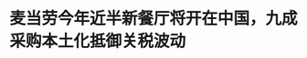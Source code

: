 <!DOCTYPE html>
<html lang="zh-CN">

<head>
    
<title>麦当劳今年近半新餐厅将开在中国，九成采购本土化抵御关税波动_腾讯新闻</title>
<meta name="keywords" content="麦当劳,麦当劳中国,中国,关税,中国市场,本土化,饭馆">
<meta name="description" content="麦当劳近日发布2025年第一季度业绩，在业绩会上，麦当劳全球首席财务官Ian Borden透露，一季度中国的业绩保持稳定，主要得益于外卖份额的提升、超值套餐的成功，以及鸡肉业务的强劲表现。中国市场一直是麦当劳的一块“大面包”。自从1990年进入中国内地市场以来，麦当劳已走过了35年。虽然已是中国西式快餐的头部玩家，但面...">
<meta name="author" content="腾讯网">
<meta name="copyright" content="Copyright 1998 - 2025 Tencent. All Rights Reserved">
<meta property="og:type" content="news" />

<meta property="og:title" content="麦当劳今年近半新餐厅将开在中国，九成采购本土化抵御关税波动_腾讯新闻" />
<meta property="og:description" content="麦当劳近日发布2025年第一季度业绩，在业绩会上，麦当劳全球首席财务官Ian Borden透露，一季度中国的业绩保持稳定，主要得益于外卖份额的提升、超值套餐的成功，以及鸡肉业务的强劲表现。中国市场一直是麦当劳的一块“大面包”。自从1990年进入中国内地市场以来，麦当劳已走过了35年。虽然已是中国西式快餐的头部玩家，但面..." />
<meta property="og:url" content="https://news.qq.com/rain/a/20250524A04OKC00" />
<meta property="og:image" content="https://inews.gtimg.com/news_ls/On5EuStWOEsGm2LeI4injBDgLbirlYVZqQKATMG3ubRz8AA_640330/0" />
<meta property="article:author" content="第一财经" />
<meta property="article:published_time" content="2025-05-24 14:34:11" />
<meta property="category" content="finance" />

<meta name="baidu-site-verification" content="jJeIJ5X7pP" />
    <meta charset="utf-8" />
<meta http-equiv="X-UA-Compatible" content="IE=Edge" />
<meta name="viewport" content="width=device-width, initial-scale=1, shrink-to-fit=no" />
<link rel="dns-prefetch" href="mat1.gtimg.com">
<link rel="dns-prefetch" href="i.news.qq.com">
<link rel="shortcut icon" href="https://mat1.gtimg.com/qqcdn/qqindex2021/favicon.ico">
<script nomodule="true" src="https://mat1.gtimg.com/qqcdn/qqindex2021/common-static/20240515201444/core3-37-1.min.js"></script>
<script>
  try {
    if (!window.IntersectionObserver) {
      var observerScript = document.createElement('script');
      observerScript.src = "https://mat1.gtimg.com/qqcdn/qqindex2021/common-static/20241024141058/intersection-observer-polyfill.js";
      document.head.appendChild(observerScript);
    }
  } catch (error) {}
</script>

<script>
  try {
    if (!Element.prototype.scrollTo) {
      var scrollScript = document.createElement('script');
      scrollScript.src = "https://mat1.gtimg.com/qqcdn/qqindex2021/common-static/20241025153001/scroll-behavior-polyfill.js";
      document.head.appendChild(scrollScript);
    }
  } catch (error) {}
</script>
<script>
  try {
    if ('scrollRestoration' in window.history) {
      window.history.scrollRestoration = 'manual';
    }
    window.isPcClient = Boolean(window.electron) && (
      window.navigator.userAgent.indexOf('pc-client') > 0 ||
      window.navigator.userAgent.indexOf('TencentNews') > 0
    );
  } catch {}
</script>
<script>
  try {
    if (window.isPcClient) {
      var bodyStyle = document.createElement('style');
      bodyStyle.innerText = 'body{ zoom: 0.95 }';
      document.head.appendChild(bodyStyle);
    }
  } catch {}
</script>
<script>
  window.DATA = {"url":"https://view.inews.qq.com/a/20250524A04OKC00","article_id":"20250524A04OKC00","article_type":"0","title":"麦当劳今年近半新餐厅将开在中国，九成采购本土化抵御关税波动","desc":"麦当劳近日发布2025年第一季度业绩，在业绩会上，麦当劳全球首席财务官Ian Borden透露，一季度中国的业绩保持稳定，主要得益于外卖份额的提升、超值套餐的成功，以及鸡肉业务的强劲表现。中国市场一直是麦当劳的一块“大面包”。自从1990年进入中国内地市场以来，麦当劳已走过了35年。虽然已是中国西式快餐的头部玩家，但面...","iNewsRecommendLevel":1,"abstract":"麦当劳近日发布2025年第一季度业绩，在业绩会上，麦当劳全球首席财务官Ian Borden透露，一季度中国的业绩保持稳定，主要得益于外卖份额的提升、超值套餐的成功，以及鸡肉业务的强劲表现。中国市场一直是麦当劳的一块“大面包”。自从1990年进入中国内地市场以来，麦当劳已走过了35年。虽然已是中国西式快餐的头部玩家，但面...","catalog1":"finance","ad_channel_sign":"finance","introduction":"","media":"第一财经","media_id":"5178949","pubtime":"2025-05-24 14:34:11","comment_id":"8414505195","political":0,"cmsId":"20250524A04OKC00","cms_id":"20250524A04OKC00","closeAllAd":0,"closeAllFavorite":false,"originContent":{"directory":{"ai_list":null,"enable":2,"list":null},"text":"\u003cdiv class=\"rich_media_content\"\u003e\u003c!--NO_AD_ERROR_2--\u003e\u003cp\u003e\u003c!--SECURE_LINK_BEGIN_0--\u003e麦当劳\u003c!--SECURE_LINK_END_0--\u003e近日发布2025年第一季度业绩，在业绩会上，麦当劳全球首席财务官Ian Borden透露，一季度中国的业绩保持稳定，主要得益于外卖份额的提升、超值套餐的成功，以及鸡肉业务的强劲表现。\u003c!--NO_AD_0--\u003e\u003c!--EOP_0--\u003e\u003c/p\u003e\u003c!--PARAGRAPH_0--\u003e\u003cp\u003e中国市场一直是麦当劳的一块“大面包”。自从1990年进入中国内地市场以来，麦当劳已走过了35年。虽然已是中国西式快餐的头部玩家，但面对强劲的竞争对手们，麦当劳为了在中国市场持续保持优势，也不容易。\u003c!--NO_AD_1--\u003e\u003c!--EOP_1--\u003e\u003c/p\u003e\u003c!--PARAGRAPH_1--\u003e\u003cp\u003e“金拱门”时代之前，麦当劳更多聚焦于一二线城市的市场开发，而现在，大概50%的麦当劳餐厅分布在三四五线城市。\u003c/p\u003e\u003cp\u003e2017年，中信入主麦当劳中国，麦当劳正式进入“金拱门时代”，成为一家由中信资本联合体实际控股的本土企业。\u003c/p\u003e\u003cp\u003e因此，面对前段时间的“\u003c!--VERTICAL_CARD_BEGIN_0--\u003e对等关税\u003c!--VERTICAL_CARD_END_0--\u003e”事件，麦当劳中国的生意并没有受到重大影响。\u003c/p\u003e\u003cp\u003e“我们中国市场90%以上原材料实现本土采购，鸡肉、土豆等核心原材料，是在中国本地完成生产、加工、采购的。” 谈及“对等关税”事件，麦当劳中国首席影响官顾磊告诉第一财经记者。\u003c/p\u003e\u003cp\u003e面对越来越追求“质价比”的中国消费者，近年来麦当劳推出了不少高性价比的活动。2025年，麦当劳中国正式开启“超值年“计划，通过大堡口福、随心配1+1、会员奖励计划和麦金卡四大超值项目，带来全年不间断的“麦”超所值体验。\u003c!--NO_AD_2--\u003e\u003c!--EOP_2--\u003e\u003c/p\u003e\u003c!--PARAGRAPH_2--\u003e\u003cp\u003e“我们看到在理性消费的趋势下，中国餐饮市场已经进入‘质价比时代’，而非单纯地追求‘性价比’。去年年底，我们通过逾40,000份问卷分析挖掘年轻人餐饮消费的趋势，发布了《年轻人餐饮消费五大趋势》，发现年轻消费者并非单纯追求价格低廉，而是更倾向于为高品质、高体验的产品支付合理价格。”顾磊说。\u003c!--NO_AD_3--\u003e\u003c!--EOP_3--\u003e\u003c/p\u003e\u003c!--PARAGRAPH_3--\u003e\u003cp\u003e未来麦当劳还会在中国持续下沉。据了解，2025年，麦当劳有将近一半的新餐厅将开在中国。\u003c/p\u003e\u003cp\u003e麦当劳高管曾在财报电话会上表示：“在全球范围内，我们今年计划将开设约2200家餐厅，其中约四分之一开设在美国和国际运营市场部门，国际特许市场部门将开设1600多家，其中中国约1000家。”麦当劳会在今年不断拓展新的商圈，在部分重点城市增加门店密度。目前麦当劳中国已经有超过7000家餐厅。同时，通过餐厅模式创新营造多元场景，提升消费便利，如得来速餐厅、智能取餐柜、亲子餐厅、麦咖啡小黄车等。\u003c!--NO_AD_4--\u003e\u003c!--EOP_4--\u003e\u003c/p\u003e\u003c!--PARAGRAPH_4--\u003e\u003csection data-exeditor-arbitrary-box=\"wrap\"\u003e\u003cp\u003e(本文来自第一财经)\u003c/p\u003e\u003c/section\u003e\u003cdiv powered-by=\"qqnews_ex-editor\"\u003e\u003c/div\u003e\u003cstyle\u003e.rich_media_content{--news-tabel-th-night-color: #444444;--news-font-day-color: #333;--news-font-night-color: #d9d9d9;--news-bottom-distance: 22px}.rich_media_content p:not([data-exeditor-arbitrary-box=image-box]){letter-spacing:.5px;line-height:30px;margin-bottom:var(--news-bottom-distance);word-wrap:break-word}.rich_media_content{color:var(--news-font-day-color);font-size:18px}@media(prefers-color-scheme:dark){body:not([data-weui-theme=light]):not([dark-mode-disable=true]) .rich_media_content p:not([data-exeditor-arbitrary-box=image-box]){letter-spacing:.5px;line-height:30px;margin-bottom:var(--news-bottom-distance);word-wrap:break-word}body:not([data-weui-theme=light]):not([dark-mode-disable=true]) .rich_media_content{color:var(--news-font-night-color)}}.data_color_scheme_dark .rich_media_content p:not([data-exeditor-arbitrary-box=image-box]){letter-spacing:.5px;line-height:30px;margin-bottom:var(--news-bottom-distance);word-wrap:break-word}.data_color_scheme_dark .rich_media_content{color:var(--news-font-night-color)}.data_color_scheme_dark .rich_media_content{font-size:18px}.rich_media_content p[data-exeditor-arbitrary-box=image-box]{margin-bottom:11px}.rich_media_content\u003ediv:not(.qnt-video),.rich_media_content\u003esection{margin-bottom:var(--news-bottom-distance)}.rich_media_content hr{margin-bottom:var(--news-bottom-distance)}.rich_media_content .link_list{margin:0;margin-top:20px;min-height:0!important}.rich_media_content blockquote{background:#f9f9f9;border-left:6px solid #ccc;margin:1.5em 10px;padding:.5em 10px}.rich_media_content blockquote p{margin-bottom:0!important}.data_color_scheme_dark .rich_media_content blockquote{background:#323232}@media(prefers-color-scheme:dark){body:not([data-weui-theme=light]):not([dark-mode-disable=true]) .rich_media_content blockquote{background:#323232}}.rich_media_content ol[data-ex-list]{--ol-start: 1;--ol-list-style-type: decimal;list-style-type:none;counter-reset:olCounter calc(var(--ol-start,1) - 1);position:relative}.rich_media_content ol[data-ex-list]\u003eli\u003e:first-child::before{content:counter(olCounter,var(--ol-list-style-type)) '. ';counter-increment:olCounter;font-variant-numeric:tabular-nums;display:inline-block}.rich_media_content ul[data-ex-list]{--ul-list-style-type: circle;list-style-type:none;position:relative}.rich_media_content ul[data-ex-list].nonUnicode-list-style-type\u003eli\u003e:first-child::before{content:var(--ul-list-style-type) ' ';font-variant-numeric:tabular-nums;display:inline-block;transform:scale(0.5)}.rich_media_content ul[data-ex-list].unicode-list-style-type\u003eli\u003e:first-child::before{content:var(--ul-list-style-type) ' ';font-variant-numeric:tabular-nums;display:inline-block;transform:scale(0.8)}.rich_media_content ol:not([data-ex-list]){padding-left:revert}.rich_media_content ul:not([data-ex-list]){padding-left:revert}.rich_media_content table{display:table;border-collapse:collapse;margin-bottom:var(--news-bottom-distance)}.rich_media_content table th,.rich_media_content table td{word-wrap:break-word;border:1px solid #ddd;white-space:nowrap;padding:2px 5px}.rich_media_content table th{font-weight:700;background-color:#f0f0f0;text-align:left}.rich_media_content table p{margin-bottom:0!important}.data_color_scheme_dark .rich_media_content table th{background:var(--news-tabel-th-night-color)}@media(prefers-color-scheme:dark){body:not([data-weui-theme=light]):not([dark-mode-disable=true]) .rich_media_content table th{background:var(--news-tabel-th-night-color)}}.rich_media_content .qqnews_image_desc,.rich_media_content p[type=om-image-desc]{line-height:20px!important;text-align:center!important;font-size:14px!important;color:#666!important}.rich_media_content div[data-exeditor-arbitrary-box=wrap]:not([data-exeditor-arbitrary-box-special-style]){max-width:100%}.rich_media_content .qqnews-content{--wmfont: 0;--wmcolor: transparent;font-size:var(--wmfont);color:var(--wmcolor);line-height:var(--wmfont)!important;margin-bottom:var(--wmfont)!important}.rich_media_content .qqnews_sign_emphasis{background:#f7f7f7}.rich_media_content .qqnews_sign_emphasis ol{word-wrap:break-word;border:none;color:#5c5c5c;line-height:28px;list-style:none;margin:14px 0 6px;padding:16px 15px 4px}.rich_media_content .qqnews_sign_emphasis p{margin-bottom:12px!important}.rich_media_content .qqnews_sign_emphasis ol\u003eli\u003ep{padding-left:30px}.rich_media_content .qqnews_sign_emphasis ol\u003eli{list-style:none}.rich_media_content .qqnews_sign_emphasis ol\u003eli\u003ep:first-child::before{margin-left:-30px;content:counter(olCounter,decimal) ''!important;counter-increment:olCounter!important;font-variant-numeric:tabular-nums!important;background:#37f;border-radius:2px;color:#fff;font-size:15px;font-style:normal;text-align:center;line-height:18px;width:18px;height:18px;margin-right:12px;position:relative;top:-1px}.data_color_scheme_dark .rich_media_content .qqnews_sign_emphasis{background:#262626}.data_color_scheme_dark .rich_media_content .qqnews_sign_emphasis ol\u003eli\u003ep{color:#a9a9a9}@media(prefers-color-scheme:dark){body:not([data-weui-theme=light]):not([dark-mode-disable=true]) .rich_media_content .qqnews_sign_emphasis{background:#262626}body:not([data-weui-theme=light]):not([dark-mode-disable=true]) .rich_media_content .qqnews_sign_emphasis ol\u003eli\u003ep{color:#a9a9a9}}.rich_media_content h1,.rich_media_content h2,.rich_media_content h3,.rich_media_content h4,.rich_media_content h5,.rich_media_content h6{margin-bottom:var(--news-bottom-distance);font-weight:700}.rich_media_content h1{font-size:20px}.rich_media_content h2,.rich_media_content h3{font-size:19px}.rich_media_content h4,.rich_media_content h5,.rich_media_content h6{font-size:18px}.rich_media_content li:empty{display:none}.rich_media_content ul,.rich_media_content ol{margin-bottom:var(--news-bottom-distance)}.rich_media_content div\u003ep:only-child{margin-bottom:0!important}.rich_media_content .cms-cke-widget-title-wrap p{margin-bottom:0!important}\u003c/style\u003e\u003c/div\u003e","version":"v2"},"originAttribute":{"SECURE_LINK_BEGIN_0":{"cms_orig_info":{"desc":"麦当劳","trust_level":1,"type":"huaci_stock","url":"https://wzq.tenpay.com/mm/detail?type=3\u0026scode=MCD.N\u0026stat_data=Ozm00p000n006"},"desc":"麦当劳","trust_level":1,"type":"huaci_stock","url":"https://wzq.tenpay.com/mm/detail?type=3\u0026scode=MCD.N\u0026stat_data=Ozm00p000n006"},"SECURE_LINK_END_0":{"trust_level":1},"VERTICAL_CARD_BEGIN_0":{"a_version":"21_android_7.4.57","desc":"对等关税","detail_url":"qqnews://article_9528?act=ai_chat\u0026vertical_card_type=ai\u0026vertical_card_desc=%E5%AF%B9%E7%AD%89%E5%85%B3%E7%A8%8E\u0026a_version=21_android_7.4.57\u0026i_version=11.0_qqnews_7.4.70","i_version":"11.0_qqnews_7.4.70","previous_context":"一二线城市的市场开发，而现在，大概50%的麦当劳餐厅分布在三四五线城市。2017年，中信入主麦当劳中国，麦当劳正式进入“金拱门时代”，成为一家由中信资本联合体实际控股的本土企业。因此，面对前段时间的“","subsequent_context":"”事件，麦当劳中国的生意并没有受到重大影响。“我们中国市场90%以上原材料实现本土采购，鸡肉、土豆等核心原材料，是在中国本地完成生产、加工、采购的。” 谈及“对等关税”事件，麦当劳中国首席影响官顾磊告","type":"ai","url":"qqnews://article_9528?act=ai_chat\u0026vertical_card_type=ai\u0026vertical_card_desc=%E5%AF%B9%E7%AD%89%E5%85%B3%E7%A8%8E\u0026jumpinfo=%7B%22scene%22%3A%22algo_scribe_words%22%2C%22sentence%22%3A%22%E5%AF%B9%E7%AD%89%E5%85%B3%E7%A8%8E%22%2C%22sentenceContext%22%3A%22%E4%B8%80%E4%BA%8C%E7%BA%BF%E5%9F%8E%E5%B8%82%E7%9A%84%E5%B8%82%E5%9C%BA%E5%BC%80%E5%8F%91%EF%BC%8C%E8%80%8C%E7%8E%B0%E5%9C%A8%EF%BC%8C%E5%A4%A7%E6%A6%8250%25%E7%9A%84%E9%BA%A6%E5%BD%93%E5%8A%B3%E9%A4%90%E5%8E%85%E5%88%86%E5%B8%83%E5%9C%A8%E4%B8%89%E5%9B%9B%E4%BA%94%E7%BA%BF%E5%9F%8E%E5%B8%82%E3%80%822017%E5%B9%B4%EF%BC%8C%E4%B8%AD%E4%BF%A1%E5%85%A5%E4%B8%BB%E9%BA%A6%E5%BD%93%E5%8A%B3%E4%B8%AD%E5%9B%BD%EF%BC%8C%E9%BA%A6%E5%BD%93%E5%8A%B3%E6%AD%A3%E5%BC%8F%E8%BF%9B%E5%85%A5%E2%80%9C%E9%87%91%E6%8B%B1%E9%97%A8%E6%97%B6%E4%BB%A3%E2%80%9D%EF%BC%8C%E6%88%90%E4%B8%BA%E4%B8%80%E5%AE%B6%E7%94%B1%E4%B8%AD%E4%BF%A1%E8%B5%84%E6%9C%AC%E8%81%94%E5%90%88%E4%BD%93%E5%AE%9E%E9%99%85%E6%8E%A7%E8%82%A1%E7%9A%84%E6%9C%AC%E5%9C%9F%E4%BC%81%E4%B8%9A%E3%80%82%E5%9B%A0%E6%AD%A4%EF%BC%8C%E9%9D%A2%E5%AF%B9%E5%89%8D%E6%AE%B5%E6%97%B6%E9%97%B4%E7%9A%84%E2%80%9C%7B%E5%AF%B9%E7%AD%89%E5%85%B3%E7%A8%8E%7D%E2%80%9D%E4%BA%8B%E4%BB%B6%EF%BC%8C%E9%BA%A6%E5%BD%93%E5%8A%B3%E4%B8%AD%E5%9B%BD%E7%9A%84%E7%94%9F%E6%84%8F%E5%B9%B6%E6%B2%A1%E6%9C%89%E5%8F%97%E5%88%B0%E9%87%8D%E5%A4%A7%E5%BD%B1%E5%93%8D%E3%80%82%E2%80%9C%E6%88%91%E4%BB%AC%E4%B8%AD%E5%9B%BD%E5%B8%82%E5%9C%BA90%25%E4%BB%A5%E4%B8%8A%E5%8E%9F%E6%9D%90%E6%96%99%E5%AE%9E%E7%8E%B0%E6%9C%AC%E5%9C%9F%E9%87%87%E8%B4%AD%EF%BC%8C%E9%B8%A1%E8%82%89%E3%80%81%E5%9C%9F%E8%B1%86%E7%AD%89%E6%A0%B8%E5%BF%83%E5%8E%9F%E6%9D%90%E6%96%99%EF%BC%8C%E6%98%AF%E5%9C%A8%E4%B8%AD%E5%9B%BD%E6%9C%AC%E5%9C%B0%E5%AE%8C%E6%88%90%E7%94%9F%E4%BA%A7%E3%80%81%E5%8A%A0%E5%B7%A5%E3%80%81%E9%87%87%E8%B4%AD%E7%9A%84%E3%80%82%E2%80%9D+%E8%B0%88%E5%8F%8A%E2%80%9C%E5%AF%B9%E7%AD%89%E5%85%B3%E7%A8%8E%E2%80%9D%E4%BA%8B%E4%BB%B6%EF%BC%8C%E9%BA%A6%E5%BD%93%E5%8A%B3%E4%B8%AD%E5%9B%BD%E9%A6%96%E5%B8%AD%E5%BD%B1%E5%93%8D%E5%AE%98%E9%A1%BE%E7%A3%8A%E5%91%8A%22%2C%22source%22%3A%22article_sharepage_scribewords%22%7D","urls":{"qqcom":{"pc_url":"qqnews://article_9528?act=ai_chat\u0026vertical_card_type=ai\u0026vertical_card_desc=%E5%AF%B9%E7%AD%89%E5%85%B3%E7%A8%8E\u0026jumpinfo=%7B%22scene%22%3A%22algo_scribe_words%22%2C%22sentence%22%3A%22%E5%AF%B9%E7%AD%89%E5%85%B3%E7%A8%8E%22%2C%22sentenceContext%22%3A%22%E4%B8%80%E4%BA%8C%E7%BA%BF%E5%9F%8E%E5%B8%82%E7%9A%84%E5%B8%82%E5%9C%BA%E5%BC%80%E5%8F%91%EF%BC%8C%E8%80%8C%E7%8E%B0%E5%9C%A8%EF%BC%8C%E5%A4%A7%E6%A6%8250%25%E7%9A%84%E9%BA%A6%E5%BD%93%E5%8A%B3%E9%A4%90%E5%8E%85%E5%88%86%E5%B8%83%E5%9C%A8%E4%B8%89%E5%9B%9B%E4%BA%94%E7%BA%BF%E5%9F%8E%E5%B8%82%E3%80%822017%E5%B9%B4%EF%BC%8C%E4%B8%AD%E4%BF%A1%E5%85%A5%E4%B8%BB%E9%BA%A6%E5%BD%93%E5%8A%B3%E4%B8%AD%E5%9B%BD%EF%BC%8C%E9%BA%A6%E5%BD%93%E5%8A%B3%E6%AD%A3%E5%BC%8F%E8%BF%9B%E5%85%A5%E2%80%9C%E9%87%91%E6%8B%B1%E9%97%A8%E6%97%B6%E4%BB%A3%E2%80%9D%EF%BC%8C%E6%88%90%E4%B8%BA%E4%B8%80%E5%AE%B6%E7%94%B1%E4%B8%AD%E4%BF%A1%E8%B5%84%E6%9C%AC%E8%81%94%E5%90%88%E4%BD%93%E5%AE%9E%E9%99%85%E6%8E%A7%E8%82%A1%E7%9A%84%E6%9C%AC%E5%9C%9F%E4%BC%81%E4%B8%9A%E3%80%82%E5%9B%A0%E6%AD%A4%EF%BC%8C%E9%9D%A2%E5%AF%B9%E5%89%8D%E6%AE%B5%E6%97%B6%E9%97%B4%E7%9A%84%E2%80%9C%7B%E5%AF%B9%E7%AD%89%E5%85%B3%E7%A8%8E%7D%E2%80%9D%E4%BA%8B%E4%BB%B6%EF%BC%8C%E9%BA%A6%E5%BD%93%E5%8A%B3%E4%B8%AD%E5%9B%BD%E7%9A%84%E7%94%9F%E6%84%8F%E5%B9%B6%E6%B2%A1%E6%9C%89%E5%8F%97%E5%88%B0%E9%87%8D%E5%A4%A7%E5%BD%B1%E5%93%8D%E3%80%82%E2%80%9C%E6%88%91%E4%BB%AC%E4%B8%AD%E5%9B%BD%E5%B8%82%E5%9C%BA90%25%E4%BB%A5%E4%B8%8A%E5%8E%9F%E6%9D%90%E6%96%99%E5%AE%9E%E7%8E%B0%E6%9C%AC%E5%9C%9F%E9%87%87%E8%B4%AD%EF%BC%8C%E9%B8%A1%E8%82%89%E3%80%81%E5%9C%9F%E8%B1%86%E7%AD%89%E6%A0%B8%E5%BF%83%E5%8E%9F%E6%9D%90%E6%96%99%EF%BC%8C%E6%98%AF%E5%9C%A8%E4%B8%AD%E5%9B%BD%E6%9C%AC%E5%9C%B0%E5%AE%8C%E6%88%90%E7%94%9F%E4%BA%A7%E3%80%81%E5%8A%A0%E5%B7%A5%E3%80%81%E9%87%87%E8%B4%AD%E7%9A%84%E3%80%82%E2%80%9D+%E8%B0%88%E5%8F%8A%E2%80%9C%E5%AF%B9%E7%AD%89%E5%85%B3%E7%A8%8E%E2%80%9D%E4%BA%8B%E4%BB%B6%EF%BC%8C%E9%BA%A6%E5%BD%93%E5%8A%B3%E4%B8%AD%E5%9B%BD%E9%A6%96%E5%B8%AD%E5%BD%B1%E5%93%8D%E5%AE%98%E9%A1%BE%E7%A3%8A%E5%91%8A%22%2C%22source%22%3A%22article_sharepage_scribewords%22%7D"},"web":{"h5_url":"qqnews://article_9528?act=ai_chat\u0026vertical_card_type=ai\u0026vertical_card_desc=%E5%AF%B9%E7%AD%89%E5%85%B3%E7%A8%8E\u0026jumpinfo=%7B%22scene%22%3A%22algo_scribe_words%22%2C%22sentence%22%3A%22%E5%AF%B9%E7%AD%89%E5%85%B3%E7%A8%8E%22%2C%22sentenceContext%22%3A%22%E4%B8%80%E4%BA%8C%E7%BA%BF%E5%9F%8E%E5%B8%82%E7%9A%84%E5%B8%82%E5%9C%BA%E5%BC%80%E5%8F%91%EF%BC%8C%E8%80%8C%E7%8E%B0%E5%9C%A8%EF%BC%8C%E5%A4%A7%E6%A6%8250%25%E7%9A%84%E9%BA%A6%E5%BD%93%E5%8A%B3%E9%A4%90%E5%8E%85%E5%88%86%E5%B8%83%E5%9C%A8%E4%B8%89%E5%9B%9B%E4%BA%94%E7%BA%BF%E5%9F%8E%E5%B8%82%E3%80%822017%E5%B9%B4%EF%BC%8C%E4%B8%AD%E4%BF%A1%E5%85%A5%E4%B8%BB%E9%BA%A6%E5%BD%93%E5%8A%B3%E4%B8%AD%E5%9B%BD%EF%BC%8C%E9%BA%A6%E5%BD%93%E5%8A%B3%E6%AD%A3%E5%BC%8F%E8%BF%9B%E5%85%A5%E2%80%9C%E9%87%91%E6%8B%B1%E9%97%A8%E6%97%B6%E4%BB%A3%E2%80%9D%EF%BC%8C%E6%88%90%E4%B8%BA%E4%B8%80%E5%AE%B6%E7%94%B1%E4%B8%AD%E4%BF%A1%E8%B5%84%E6%9C%AC%E8%81%94%E5%90%88%E4%BD%93%E5%AE%9E%E9%99%85%E6%8E%A7%E8%82%A1%E7%9A%84%E6%9C%AC%E5%9C%9F%E4%BC%81%E4%B8%9A%E3%80%82%E5%9B%A0%E6%AD%A4%EF%BC%8C%E9%9D%A2%E5%AF%B9%E5%89%8D%E6%AE%B5%E6%97%B6%E9%97%B4%E7%9A%84%E2%80%9C%7B%E5%AF%B9%E7%AD%89%E5%85%B3%E7%A8%8E%7D%E2%80%9D%E4%BA%8B%E4%BB%B6%EF%BC%8C%E9%BA%A6%E5%BD%93%E5%8A%B3%E4%B8%AD%E5%9B%BD%E7%9A%84%E7%94%9F%E6%84%8F%E5%B9%B6%E6%B2%A1%E6%9C%89%E5%8F%97%E5%88%B0%E9%87%8D%E5%A4%A7%E5%BD%B1%E5%93%8D%E3%80%82%E2%80%9C%E6%88%91%E4%BB%AC%E4%B8%AD%E5%9B%BD%E5%B8%82%E5%9C%BA90%25%E4%BB%A5%E4%B8%8A%E5%8E%9F%E6%9D%90%E6%96%99%E5%AE%9E%E7%8E%B0%E6%9C%AC%E5%9C%9F%E9%87%87%E8%B4%AD%EF%BC%8C%E9%B8%A1%E8%82%89%E3%80%81%E5%9C%9F%E8%B1%86%E7%AD%89%E6%A0%B8%E5%BF%83%E5%8E%9F%E6%9D%90%E6%96%99%EF%BC%8C%E6%98%AF%E5%9C%A8%E4%B8%AD%E5%9B%BD%E6%9C%AC%E5%9C%B0%E5%AE%8C%E6%88%90%E7%94%9F%E4%BA%A7%E3%80%81%E5%8A%A0%E5%B7%A5%E3%80%81%E9%87%87%E8%B4%AD%E7%9A%84%E3%80%82%E2%80%9D+%E8%B0%88%E5%8F%8A%E2%80%9C%E5%AF%B9%E7%AD%89%E5%85%B3%E7%A8%8E%E2%80%9D%E4%BA%8B%E4%BB%B6%EF%BC%8C%E9%BA%A6%E5%BD%93%E5%8A%B3%E4%B8%AD%E5%9B%BD%E9%A6%96%E5%B8%AD%E5%BD%B1%E5%93%8D%E5%AE%98%E9%A1%BE%E7%A3%8A%E5%91%8A%22%2C%22source%22%3A%22article_sharepage_scribewords%22%7D"}}},"VERTICAL_CARD_END_0":{"show_type":"6"}},"selfDeclare":{},"userAddress":"江苏","card":{"chlid":"5178949","chlname":"第一财经","desc":"第一财经 专业创造价值","icon":"http://inews.gtimg.com/newsapp_ls/0/1915096590_200200/0","msgEntry":1,"uin":"ecb32b1c3f90cad4af2eaa2ba2609c8d33","update_frequency":"0","vip_desc":"第一财经官方账号","vip_icon_night":"http://inews.gtimg.com/newsapp_ls/0/14876049528/0","vip_place":"left","vip_type":"30013","vip_icon":"http://inews.gtimg.com/newsapp_ls/0/14876049251/0","vip_type_new":"30013","suid":"8QMd3ndU5IEcuTzd","liveInfo":{"roomID":"1450308084","roomStatus":"2","cms_id":"RLV2025051307090500","article_type":"102"},"cpLevel":1},"interationCount":{"like":6,"collect":2,"share":4},"payment_info":{},"article_is_pay":false,"payment_column_info_v1":{"is_column_pay":false,"read_count_all":0},"tag_info_item":null,"contentWordsNum":817,"extraProperty":{"FeedbackDetailDisableInsert":0,"zanSkinType":""},"relateWelfare":{},"aiSwitch":true,"isOversize":false,"videoArr":[]};
</script>
<script>
  window.channelInfo = {"channelConfig":{"channelNav":[{"_auto_id":"1","active_alien_img":"","alien_img":"","channel_id":"news_news_home","is_local":"0","link":"https://www.qq.com","name_cn":"首页","name_en":"home"},{"_auto_id":"2","active_alien_img":"","alien_img":"","channel_id":"news_news_top","is_local":"0","link":"","name_cn":"要闻","name_en":"news"},{"_auto_id":"4","active_alien_img":"","alien_img":"","channel_id":"news_news_bj","is_local":"1","link":"","name_cn":"北京","name_en":"bj"},{"_auto_id":"5","active_alien_img":"","alien_img":"","channel_id":"news_news_finance","is_local":"0","link":"","name_cn":"财经","name_en":"finance"},{"_auto_id":"6","active_alien_img":"","alien_img":"","channel_id":"news_news_tech","is_local":"0","link":"","name_cn":"科技","name_en":"tech"},{"_auto_id":"7","active_alien_img":"","alien_img":"","channel_id":"tv","is_local":"0","link":"https://v.qq.com/channel/tv/?ptag=qqnews","name_cn":"电视剧","name_en":"tv"},{"_auto_id":"8","active_alien_img":"","alien_img":"","channel_id":"news_news_qa","is_local":"0","link":"","name_cn":"热问","name_en":"qa"},{"_auto_id":"9","active_alien_img":"","alien_img":"","channel_id":"news_news_ent","is_local":"0","link":"","name_cn":"娱乐","name_en":"ent"},{"_auto_id":"10","active_alien_img":"","alien_img":"","channel_id":"variety","is_local":"0","link":"https://v.qq.com/channel/variety/?ptag=qqnews","name_cn":"综艺","name_en":"variety"},{"_auto_id":"11","active_alien_img":"","alien_img":"","channel_id":"news_news_sports","is_local":"0","link":"","name_cn":"体育","name_en":"sports"},{"_auto_id":"13","active_alien_img":"","alien_img":"","channel_id":"news_news_nba","is_local":"0","link":"","name_cn":"NBA","name_en":"nba"},{"_auto_id":"14","active_alien_img":"","alien_img":"","channel_id":"news_news_world","is_local":"0","link":"","name_cn":"国际","name_en":"world"},{"_auto_id":"15","active_alien_img":"","alien_img":"","channel_id":"news_news_mil","is_local":"0","link":"","name_cn":"军事","name_en":"milite"},{"_auto_id":"16","active_alien_img":"","alien_img":"","channel_id":"news_news_auto","is_local":"0","link":"","name_cn":"汽车","name_en":"auto"},{"_auto_id":"17","active_alien_img":"","alien_img":"","channel_id":"news_news_house","is_local":"0","link":"","name_cn":"房产","name_en":"house"},{"_auto_id":"18","active_alien_img":"","alien_img":"","channel_id":"news_news_edu","is_local":"0","link":"","name_cn":"教育","name_en":"edu"},{"_auto_id":"19","active_alien_img":"","alien_img":"","channel_id":"news_news_antip","is_local":"0","link":"","name_cn":"健康","name_en":"health"},{"_auto_id":"20","active_alien_img":"","alien_img":"","channel_id":"news_news_video","is_local":"0","link":"","name_cn":"视频","name_en":"video"},{"_auto_id":"21","active_alien_img":"","alien_img":"","channel_id":"news_news_game","is_local":"0","link":"","name_cn":"游戏","name_en":"games"},{"_auto_id":"22","active_alien_img":"","alien_img":"","channel_id":"news_news_nchupin","is_local":"0","link":"","name_cn":"眼界","name_en":"chupin"},{"_auto_id":"24","active_alien_img":"","alien_img":"","channel_id":"news_news_football","is_local":"0","link":"","name_cn":"足球","name_en":"football"},{"_auto_id":"25","active_alien_img":"","alien_img":"","channel_id":"news_news_kepu","is_local":"0","link":"","name_cn":"科学","name_en":"kepu"},{"_auto_id":"26","active_alien_img":"","alien_img":"","channel_id":"news_news_digi","is_local":"0","link":"","name_cn":"数码","name_en":"digi"},{"_auto_id":"28","active_alien_img":"","alien_img":"","channel_id":"ymzx","is_local":"0","link":"https://gamer.qq.com/v2/cloudgame/game/96897?ichannel=txxwpc0Ftxxwpc1","name_cn":"元梦之星","name_en":"news_news_ymzx"},{"_auto_id":"31","active_alien_img":"","alien_img":"","channel_id":"movie","is_local":"0","link":"https://v.qq.com/channel/movie/?ptag=qqnews","name_cn":"电影","name_en":"movie"},{"_auto_id":"32","active_alien_img":"","alien_img":"","channel_id":"news_news_esport","is_local":"0","link":"","name_cn":"电竞","name_en":"esport"},{"_auto_id":"34","active_alien_img":"","alien_img":"","channel_id":"news_news_history","is_local":"0","link":"","name_cn":"历史","name_en":"history"},{"_auto_id":"35","active_alien_img":"","alien_img":"","channel_id":"news_news_baby","is_local":"0","link":"","name_cn":"育儿","name_en":"baby"},{"_auto_id":"36","active_alien_img":"","alien_img":"","channel_id":"hbjy","is_local":"0","link":"https://gp.qq.com/act/a20250421mnqlx/news.shtml","name_cn":"和平精英","name_en":"news_news_hbjy"},{"_auto_id":"37","active_alien_img":"","alien_img":"","channel_id":"cloud_gamer","is_local":"0","link":"https://gamer.qq.com/?ichannel=txxwpc0Ftxxwpc1","name_cn":"云游戏","name_en":"cloud_gamer"},{"_auto_id":"38","active_alien_img":"","alien_img":"","channel_id":"news_news_lic","is_local":"0","link":"","name_cn":"理财","name_en":"finance_licai"},{"_auto_id":"39","active_alien_img":"","alien_img":"","channel_id":"news_news_istock","is_local":"0","link":"","name_cn":"股票","name_en":"finance_stock"},{"_auto_id":"40","active_alien_img":"","alien_img":"","channel_id":"ren_min_shi_pin","is_local":"0","link":"https://news.qq.com/omn/author/8QMd3Hld74cbujbY?tab=om_video","name_cn":"人民视频","name_en":"ren_min_shi_pin"},{"_auto_id":"41","active_alien_img":"","alien_img":"","channel_id":"news_news_weather","is_local":"0","link":"https://tianqi.qq.com/index.htm","name_cn":"天气","name_en":"weather"}]}};
</script>
<script>
  window.articleConfig = {"rightConfig":[{"_auto_id":"1","category_key":"default","modules":"{\"moduleList\":[{\"title\":\"作者其他文章\",\"id\":\"user_article\"},{\"title\":\"精选视频\",\"id\":\"video_album\",\"videoType\":\"tag\",\"videoId\":\"aUepxrtchGM=\",\"isSticky\":0},{\"title\":\"下载条\",\"id\":\"download_banner\",\"isSticky\":1},{\"title\":\"热点榜\",\"id\":\"hot_rank_list\",\"isSticky\":1},{\"title\":\"广告推广\",\"id\":\"ssp_ad_module\",\"category\":\"ad_ssp\",\"loid\":\"109\",\"isSticky\":1},{\"title\":\"广告推广位\",\"id\":\"c2s_ad_module\",\"category\":\"right_c2s\",\"path\":\"QQcom_all_Rectangle-1|QQcom_all_Rectangle-2|QQcom_all_Rectangle-3\",\"isSticky\":1}]}"},{"_auto_id":"2","category_key":"ent","modules":"{\"moduleList\":[{\"title\":\"作者其他文章\",\"id\":\"user_article\"},{\"title\":\"精选视频\",\"id\":\"video_album\",\"videoType\":\"tag\",\"videoId\":\"aUepxrtchGM=\"},{\"title\":\"下载条\",\"id\":\"download_banner\",\"isSticky\":1},{\"title\":\"热点榜\",\"id\":\"hot_rank_list\",\"isSticky\":1},{\"title\":\"广告推广\",\"id\":\"ssp_ad_module\",\"category\":\"ad_ssp\",\"loid\":\"109\",\"isSticky\":1},{\"title\":\"广告推广\",\"id\":\"ssp_ad_module\",\"category\":\"ad_ssp\",\"loid\":\"117\",\"isSticky\":1}]}"},{"_auto_id":"3","category_key":"game","modules":"{\"moduleList\":[{\"title\":\"作者其他文章\",\"id\":\"user_article\"},{\"title\":\"精选视频\",\"id\":\"video_album\",\"videoType\":\"tag\",\"videoId\":\"aUepxrtchGM=\"},{\"title\":\"热门游戏\",\"id\":\"recommend_game\",\"isSticky\":0},{\"title\":\"下载条\",\"id\":\"download_banner\",\"isSticky\":1},{\"title\":\"热点榜\",\"id\":\"hot_rank_list\",\"isSticky\":1},{\"title\":\"广告推广\",\"id\":\"ssp_ad_module\",\"category\":\"ad_ssp\",\"loid\":\"109\",\"isSticky\":1},{\"title\":\"广告推广位\",\"id\":\"c2s_ad_module\",\"category\":\"right_c2s\",\"path\":\"QQcom_all_Rectangle-1|QQcom_all_Rectangle-2|QQcom_all_Rectangle-3\",\"isSticky\":1}]}"},{"_auto_id":"4","category_key":"tech","modules":"{\"moduleList\":[{\"title\":\"作者其他文章\",\"id\":\"user_article\"},{\"title\":\"精选视频\",\"id\":\"video_album\",\"videoType\":\"tag\",\"videoId\":\"aUepxrtchGM=\"},{\"title\":\"下载条\",\"id\":\"download_banner\",\"isSticky\":1},{\"title\":\"热点榜\",\"id\":\"hot_rank_list\",\"isSticky\":1},{\"title\":\"广告推广\",\"id\":\"ssp_ad_module\",\"category\":\"ad_ssp\",\"loid\":\"109\",\"isSticky\":1},{\"title\":\"广告推广位\",\"id\":\"c2s_ad_module\",\"category\":\"right_c2s\",\"path\":\"QQcom_all_Rectangle-1|QQcom_all_Rectangle-2|QQcom_all_Rectangle-3\",\"isSticky\":1}]}"},{"_auto_id":"5","category_key":"finance","modules":"{\"moduleList\":[{\"title\":\"作者其他文章\",\"id\":\"user_article\"},{\"title\":\"精选视频\",\"id\":\"video_album\",\"videoType\":\"tag\",\"videoId\":\"aUepxrtchGM=\"},{\"title\":\"下载条\",\"id\":\"download_banner\",\"isSticky\":1},{\"title\":\"热点榜\",\"id\":\"hot_rank_list\",\"isSticky\":1},{\"title\":\"广告推广\",\"id\":\"ssp_ad_module\",\"category\":\"ad_ssp\",\"loid\":\"109\",\"isSticky\":1},{\"title\":\"广告推广位\",\"id\":\"c2s_ad_module\",\"category\":\"right_c2s\",\"path\":\"QQcom_all_Rectangle-1|QQcom_all_Rectangle-2|QQcom_all_Rectangle-3\",\"isSticky\":1}]}"},{"_auto_id":"6","category_key":"news","modules":"{\"moduleList\":[{\"title\":\"作者其他文章\",\"id\":\"user_article\"},{\"title\":\"精选视频\",\"id\":\"video_album\",\"videoType\":\"tag\",\"videoId\":\"aUepxrtchGM=\"},{\"title\":\"下载条\",\"id\":\"download_banner\",\"isSticky\":1},{\"title\":\"热点榜\",\"id\":\"hot_rank_list\",\"isSticky\":1},{\"title\":\"广告推广\",\"id\":\"ssp_ad_module\",\"category\":\"ad_ssp\",\"loid\":\"109\",\"isSticky\":1},{\"title\":\"广告推广位\",\"id\":\"c2s_ad_module\",\"category\":\"right_c2s\",\"path\":\"QQcom_all_Rectangle-1|QQcom_all_Rectangle-2|QQcom_all_Rectangle-3\",\"isSticky\":1}]}"},{"_auto_id":"7","category_key":"fashion","modules":"{\"moduleList\":[{\"title\":\"作者其他文章\",\"id\":\"user_article\"},{\"title\":\"精选视频\",\"id\":\"video_album\",\"videoType\":\"tag\",\"videoId\":\"aUepxrtchGM=\"},{\"title\":\"下载条\",\"id\":\"download_banner\",\"isSticky\":1},{\"title\":\"热点榜\",\"id\":\"hot_rank_list\",\"isSticky\":1},{\"title\":\"广告推广\",\"id\":\"ssp_ad_module\",\"category\":\"ad_ssp\",\"loid\":\"109\",\"isSticky\":1},{\"title\":\"广告推广位\",\"id\":\"c2s_ad_module\",\"category\":\"right_c2s\",\"path\":\"QQcom_all_Rectangle-1|QQcom_all_Rectangle-2|QQcom_all_Rectangle-3\",\"isSticky\":1}]}"},{"_auto_id":"8","category_key":"sports","modules":"{\"moduleList\":[{\"title\":\"作者其他文章\",\"id\":\"user_article\"},{\"title\":\"精选视频\",\"id\":\"video_album\",\"videoType\":\"tag\",\"videoId\":\"aUepxrtchGM=\"},{\"title\":\"下载条\",\"id\":\"download_banner\",\"isSticky\":1},{\"title\":\"热点榜\",\"id\":\"hot_rank_list\",\"isSticky\":1},{\"title\":\"广告推广\",\"id\":\"ssp_ad_module\",\"category\":\"ad_ssp\",\"loid\":\"109\",\"isSticky\":1},{\"title\":\"广告推广位\",\"id\":\"c2s_ad_module\",\"category\":\"right_c2s\",\"path\":\"QQcom_all_Rectangle-1|QQcom_all_Rectangle-2|QQcom_all_Rectangle-3\",\"isSticky\":1}]}"},{"_auto_id":"9","category_key":"health","modules":"{\"moduleList\":[{\"title\":\"作者其他文章\",\"id\":\"user_article\"},{\"title\":\"精选视频\",\"id\":\"video_album\",\"videoType\":\"tag\",\"videoId\":\"aUepxrtchGM=\"},{\"title\":\"下载条\",\"id\":\"download_banner\",\"isSticky\":1},{\"title\":\"热点榜\",\"id\":\"hot_rank_list\",\"isSticky\":1},{\"title\":\"广告推广\",\"id\":\"ssp_ad_module\",\"category\":\"ad_ssp\",\"loid\":\"109\",\"isSticky\":1},{\"title\":\"广告推广位\",\"id\":\"c2s_ad_module\",\"category\":\"right_c2s\",\"path\":\"QQcom_all_Rectangle-1|QQcom_all_Rectangle-2|QQcom_all_Rectangle-3\",\"isSticky\":1}]}"},{"_auto_id":"10","category_key":"nba","modules":"{\"moduleList\":[{\"title\":\"作者其他文章\",\"id\":\"user_article\"},{\"title\":\"精选视频\",\"id\":\"video_album\",\"videoType\":\"tag\",\"videoId\":\"aUepxrtchGM=\"},{\"title\":\"下载条\",\"id\":\"download_banner\",\"isSticky\":1},{\"title\":\"热点榜\",\"id\":\"hot_rank_list\",\"isSticky\":1},{\"title\":\"广告推广\",\"id\":\"ssp_ad_module\",\"category\":\"ad_ssp\",\"loid\":\"109\",\"isSticky\":1},{\"title\":\"广告推广位\",\"id\":\"c2s_ad_module\",\"category\":\"right_c2s\",\"path\":\"QQcom_all_Rectangle-1|QQcom_all_Rectangle-2|QQcom_all_Rectangle-3\",\"isSticky\":1}]}"},{"_auto_id":"11","category_key":"edu","modules":"{\"moduleList\":[{\"title\":\"作者其他文章\",\"id\":\"user_article\"},{\"title\":\"精选视频\",\"id\":\"video_album\",\"videoType\":\"tag\",\"videoId\":\"aUWpxLNdg2c=\"},{\"title\":\"下载条\",\"id\":\"download_banner\",\"isSticky\":1},{\"title\":\"热点榜\",\"id\":\"hot_rank_list\",\"isSticky\":1},{\"title\":\"广告推广\",\"id\":\"ssp_ad_module\",\"category\":\"ad_ssp\",\"loid\":\"109\",\"isSticky\":1},{\"title\":\"广告推广位\",\"id\":\"c2s_ad_module\",\"category\":\"right_c2s\",\"path\":\"QQcom_all_Rectangle-1|QQcom_all_Rectangle-2|QQcom_all_Rectangle-3\",\"isSticky\":1}]}"},{"_auto_id":"12","category_key":"ad","modules":"{\"moduleList\":[{\"title\":\"广告推广\",\"id\":\"ssp_ad_module\",\"category\":\"ad_ssp\",\"loid\":\"109\",\"isSticky\":1},{\"title\":\"广告推广位\",\"id\":\"c2s_ad_module\",\"category\":\"right_c2s\",\"path\":\"QQcom_all_Rectangle-1|QQcom_all_Rectangle-2|QQcom_all_Rectangle-3\",\"isSticky\":1}]}"}],"tonglanAdConfig":[{"_auto_id":"1","modules":"{\"moduleList\":[{\"title\":\"广告推广位\",\"id\":\"top\",\"category\":\"top_c2s\",\"path\":\"QQcom_all_Width1-1\"},{\"title\":\"广告推广位\",\"id\":\"bottom\",\"category\":\"bottom_c2s\",\"path\":\"QQcom_all_Width1-2\"}]}"}],"bottomConfig":[],"videoAdConfig":[{"_auto_id":"1","normal_time":"10","switch":"1","video_count":"0","video_time":"0"}],"rightGameConfig":[{"_auto_id":"2","desc":"连续登录送游戏钻石，群雄共聚称霸沙城","icon":"https://inews.gtimg.com/newsapp_bt/0/0627161037914_3816/0","link":"https://s.iwan.qq.com/opengame/tenvideo/index.html?hidestatusbar=1&hidetitlebar=1&immersive=1&syswebview=1&landscape=1&gameid=49085&url=https%3A%2F%2Fgz-file.91ninthpalace.com%2Fwzzx%2Findex_tencent_iwan.html%20&ref_ele=90015","name":"王者之心2"},{"_auto_id":"3","desc":"上线送VIP！万人同屏横扫沙城","icon":"https://inews.gtimg.com/newsapp_bt/0/0627155752146_4584/0","link":"https://s.iwan.qq.com/opengame/tenvideo/index.html?hidestatusbar=1&hidetitlebar=1&immersive=1&landscape=1&syswebview=1&gameid=47203&url=https%3A%2F%2Fcqss2login.bigrnet.com%2Fiwan%2Fh5%2Fplay%2Floading&ref_ele=90015","name":"传奇盛世"},{"_auto_id":"4","desc":"超高爆率，经典玩法","icon":"https://inews.gtimg.com/newsapp_bt/0/0627160641137_9103/0","link":"https://s.iwan.qq.com/opengame/tenvideo/index.html?hidestatusbar=1&hidetitlebar=1&immersive=1&syswebview=1&gameid=43803&url=https%3A%2F%2Fsdk.mxzgame.com%2FGames%2Fportal%2F108337%2FTXVApp&ref_ele=90015","name":"新不良人"},{"_auto_id":"6","desc":"超多福利登录即领，海量游戏任你畅玩","icon":"https://inews.gtimg.com/newsapp_bt/0/111315495935_3595/0","link":"https://dldir3.qq.com/minigamefile/webdownloads/QQGameMini_silent_1002020001_cid0.exe","name":"QQ游戏大厅"},{"_auto_id":"7","desc":"纯正经典玩法，欢乐挑战赛火热来袭","icon":"https://inews.gtimg.com/newsapp_bt/0/070918050891_4971/0","link":"https://minigame.qq.com/h5game_frame_test/?appid=200904&ifid=1502020001","name":"欢乐斗地主"},{"_auto_id":"8","desc":"新服大放送，享赚你就来","icon":"https://inews.gtimg.com/newsapp_bt/0/0627154608860_7318/0","link":"https://s.iwan.qq.com/opengame/tenvideo/index.html?hidestatusbar=1&hidetitlebar=1&immersive=1&syswebview=1&landscape=1&gameid=43403&url=https%3A%2F%2Flogin-wxxyx2-bzsc.jikewan.com%2Fgame%2Fcqtxvideo.html&ref_ele=90015","name":"百战沙城"},{"_auto_id":"9","desc":"全新极速版本爽玩！送新武魂转换卡","icon":"https://inews.gtimg.com/newsapp_bt/0/1016115936984_7153/0","link":"https://s.iwan.qq.com/opengame/tenvideo/index.html?hidestatusbar=1&hidetitlebar=1&immersive=1&syswebview=1&gameid=51477&url=https%3A%2F%2Fh5sdk.cdqcwl.com%2Fsdk%2Ftxaiwandefault%2Fce43a6806214ed5b3e2227ca7e99e27a%2F2231&ref_ele=90015","name":"斗罗大陆"},{"_auto_id":"10","desc":"原汁原味，正版授权","icon":"https://inews.gtimg.com/newsapp_bt/0/0627160844946_1794/0","link":"https://s.iwan.qq.com/opengame/tenvideo/index.html?hidetitlebar=1&immersive=1&syswebview=1&landscape=1&gameid=37275&url=https%3A%2F%2Fsdk.mxzgame.com%2FGames%2Fportal%2F100211%2FTXVApp&ref_ele=90015","name":"原始传奇"},{"_auto_id":"11","desc":"登录领神秘巨星，打造巅峰阵容","icon":"https://inews.gtimg.com/newsapp_bt/0/0701170959368_8122/0","link":"https://s.iwan.qq.com/opengame/tenvideo/index.html?hidestatusbar=1&hidetitlebar=1&immersive=1&syswebview=1&gameid=40591&url=https%3A%2F%2Frh.diaigame.com%2Fh5plat%2Fplay%2Fpackage_code%2FP0012462&ref_ele=90015","name":"巅峰冠军足球"},{"_auto_id":"12","desc":"赛季制实时PVP联机对战","icon":"https://inews.gtimg.com/newsapp_bt/0/0701165259701_7142/0","link":"https://s.iwan.qq.com/opengame/tenvideo/index.html?hidestatusbar=1&hidetitlebar=1&immersive=1&syswebview=1&gameid=49634&url=https%3A%2F%2Ffootball.shenshoucdn.com%2Ffootball_new%2Fh5%2Ftxsp%2Findex.html&ref_ele=90015","name":"球场风云"},{"_auto_id":"13","desc":"专注超爽打宝体验","icon":"https://inews.gtimg.com/newsapp_bt/0/0627154956673_3154/0","link":"https://s.iwan.qq.com/opengame/tenvideo/index.html?hidestatusbar=1&hidetitlebar=1&immersive=1&syswebview=1&gameid=41057&url=https%3A%2F%2Fh5apily.fire2333.com%2Fh5sdk%2Ftxshipin%2Findex%2F3200222%2F3200112&ref_ele=90015","name":"传奇至尊"},{"_auto_id":"16","desc":"火爆新服，福利满满","icon":"https://inews.gtimg.com/newsapp_bt/0/0701171307639_4759/0","link":"https://s.iwan.qq.com/opengame/tenvideo/index.html?hidestatusbar=1&hidetitlebar=1&immersive=1&syswebview=1&gameid=50335&url=https%3A%2F%2Fh5-union-cdn.pptgame.cn%2Findex.html%3Ftx_package_id%3D10202%20&ref_ele=90015","name":"火源战纪"},{"_auto_id":"17","desc":"魔幻风格，超大场面","icon":"https://inews.gtimg.com/newsapp_bt/0/0701171500721_6895/0","link":"https://s.iwan.qq.com/opengame/tenvideo/index.html?hidestatusbar=1&hidetitlebar=1&immersive=1&syswebview=1&gameid=33112&url=https%3A%2F%2Fcsjs-tx.ebibi.com%2Fgame%2Fh5iwan-wwzs%2Fmain%2Findex.html&ref_ele=90015","name":"万王之神"},{"_auto_id":"19","desc":"经典神话背景，高清细腻画质","icon":"https://inews.gtimg.com/newsapp_bt/0/0709181543493_4955/0","link":"https://s.iwan.qq.com/opengame/tenvideo/index.html?hidestatusbar=1&hidetitlebar=1&immersive=1&syswebview=1&gameid=39686&url=https%3A%2F%2Fsdk.gz.1253361160.clb.myqcloud.com%2FGames%2Fportal%2F108311%2FTXVApp&ref_ele=90015","name":"凡人神将传"}]};
</script>
<script src="https://mat1.gtimg.com/www/js/emonitor/custom_ed041a23.js" charset="utf-8"></script>
<script>
  try {
    window.emonitorIns = emonitor.create({
      name: 'newsqq_normalArticle',
      atta: {
        name: 'newsqq',
      },
      mode: '007',
    });
  } catch (err) {
    console.warn(err);
  }
</script>
<link href="https://mat1.gtimg.com/qqcdn/qqindex2021/common-static/hel/qqnews-pc-dc_20250515055953/static/css/static.css" rel="stylesheet">

<script>window.__HEL_PRESET_META__={"qqnews-pc-components":{"app":{"id":1366,"name":"qqnews-pc-components","app_group_name":"qqnews-pc-components","proj_ver":{"map":{},"utime":0},"online_version":"qqnews-pc-components_20250515055747","build_version":"qqnews-pc-components_20250520070753","update_at":"2025-05-20T11:08:42.000Z","desc":"set by [init], from container [formal.pc.dc.sz101007] worker [1]"},"version":{"sub_app_name":"qqnews-pc-components","sub_app_version":"qqnews-pc-components_20250520070753","src_map":{"webDirPath":"https://mat1.gtimg.com/qqcdn/qqindex2021/common-static/hel/qqnews-pc-components_20250520070753","htmlIndexSrc":"https://mat1.gtimg.com/qqcdn/qqindex2021/common-static/hel/qqnews-pc-components_20250520070753/index.html","extractMode":"all","iframeSrc":"","chunkCssSrcList":["https://mat1.gtimg.com/qqcdn/qqindex2021/common-static/hel/qqnews-pc-components_20250520070753/static/css/index.css"],"chunkJsSrcList":["https://mat1.gtimg.com/qqcdn/qqindex2021/common-static/hel/qqnews-pc-components_20250520070753/static/js/index.js"],"staticCssSrcList":[],"staticJsSrcList":["https://mat1.gtimg.com/qqcdn/qqindex2021/static/20231212123233/react.production.min.js","https://mat1.gtimg.com/qqcdn/qqindex2021/static/20231212123233/react-dom.production.min.js","https://mat1.gtimg.com/qqcdn/qqindex2021/common-static/hel/hel-base-v16.js"],"relativeCssSrcList":[],"relativeJsSrcList":[],"privCssSrcList":[],"srvModSrcList":[],"srvModSrcIndex":"","headAssetList":[{"tag":"staticScript","append":false,"attrs":{"src":"https://mat1.gtimg.com/qqcdn/qqindex2021/static/20231212123233/react.production.min.js"}},{"tag":"staticScript","append":false,"attrs":{"src":"https://mat1.gtimg.com/qqcdn/qqindex2021/static/20231212123233/react-dom.production.min.js"}},{"tag":"staticScript","append":false,"attrs":{"src":"https://mat1.gtimg.com/qqcdn/qqindex2021/common-static/hel/hel-base-v16.js"}},{"tag":"script","append":true,"attrs":{"src":"https://mat1.gtimg.com/qqcdn/qqindex2021/common-static/hel/qqnews-pc-components_20250520070753/static/js/index.js","defer":""}},{"tag":"link","append":true,"attrs":{"href":"https://mat1.gtimg.com/qqcdn/qqindex2021/common-static/hel/qqnews-pc-components_20250520070753/static/css/index.css","rel":"stylesheet"}}],"bodyAssetList":[]},"update_at":"2025-05-20T11:08:42.000Z","create_at":"2025-05-20T11:08:42.000Z","_worker_id":"1","_is_backup":true}}}</script>
<script>window.__VIEW_PATH__="article.ejs";</script>
</head>

<body id="dc-normal-body">
  <div id="top-nav"></div>
  <div id="topAd"></div>
  <div class="qqweb-pc-content ">
    <div class="content-left">
      <div class="content">
        <div class="left-tool" id="left-tool"></div>
                <div class="content-article">
            <div id="article-column-tag"></div>
            <h1>麦当劳今年近半新餐厅将开在中国，九成采购本土化抵御关税波动</h1>
            <div id="article-author"></div>
            <div id="article-content"></div>
          <div id="article-status"></div>
          <div id="relate-question"></div>
          <div class="recommend-con" id="ArticleBottom"></div>
        </div>
      </div>
      <div id="article-comment"></div>
      <div id="recommend"></div>
      <div id="bottomAd"></div>
      <div id="article-footer"></div>
    </div>
    <div id="content-right" class="content-right"></div>
  </div>
  <div id="go-top"></div>
  <script>
    var navDom = document.getElementById('top-nav');
    if (window.isPcClient && navDom) {
      navDom.style.height = '0';
    }
  </script>
    <script type="text/javascript">
  var TIME_BEFORE_LOAD_CRYSTAL = Date.now();
</script>
<script src="https://mat1.gtimg.com/qqcdn/qqindex2021/advertisement/qqdc/crystal.202504291215.min.js" id="l_qq_com"></script>
<script type="text/javascript">
  if (typeof crystal === 'undefined' && Math.random() <= 1) {
    (function() {
      var TIME_AFTER_LOAD_CRYSTAL = Date.now();
      var img = new Image(1, 1);
      img.src = "//dp3.qq.com/qqcom/?adb=1&dm=new&err=1002&blockjs=" + (TIME_AFTER_LOAD_CRYSTAL - TIME_BEFORE_LOAD_CRYSTAL);
    })();
  }
</script>
    <iframe style="display: none;" src="https://i.news.qq.com/web_backend/getWebPacUid"></iframe>
<script src="https://mat1.gtimg.com/qqcdn/qqindex2021/common-static/20240805160928/react.production.min.js"></script>
<script src="https://mat1.gtimg.com/qqcdn/qqindex2021/common-static/20240805160928/react-dom.production.min.js"></script>
<script src="https://mat1.gtimg.com/qqcdn/qqindex2021/common-static/20241018171503/universal-report.min.js"></script>
<script defer type="text/javascript" src="https://mat1.gtimg.com/qqcdn/qqindex2021/libs/barrier/aria.js?appid=9327b8b06379d9d1728bbfbe2025ef9c" charset="utf-8"></script>
<script defer src="https://t.captcha.qq.com/TCaptcha.js"></script>
<script>document.cookie="hel_err=;path=/;";</script>
<script src="https://mat1.gtimg.com/qqcdn/qqindex2021/common-static/hel/hel-base-v16.js"></script>
<script src="https://mat1.gtimg.com/qqcdn/qqindex2021/common-static/hel/qqnews-pc-hel-entry_20250117174052/static/js/index.js"></script>
<link rel="preload" href="https://mat1.gtimg.com/qqcdn/qqindex2021/common-static/hel/qqnews-pc-dc_20250515055953/static/js/static.js" as="script">
<link rel="preload" href="https://mat1.gtimg.com/qqcdn/qqindex2021/common-static/hel/qqnews-pc-components_20250520070753/static/js/index.js" as="script">
<script>window.loadProject("https://mat1.gtimg.com/qqcdn/qqindex2021/common-static/hel/qqnews-pc-dc_20250515055953/static/js/static.js");</script>
<iframe id="videoFrame" style="display: none;" src="https://video.qq.com/cookie/sync_qqnews.html"></iframe>
</body>

</html>
